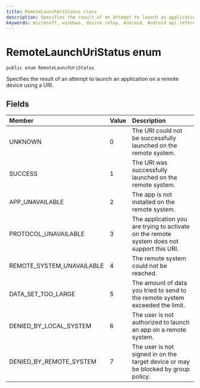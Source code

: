 ```yaml
---
title: RemoteLaunchUriStatus class
description: Specifies the result of an attempt to launch an application on a remote device using a URI.
keywords: microsoft, windows, device relay, Android, Android api reference
---
```


# RemoteLaunchUriStatus enum
```
public enum RemoteLaunchUriStatus 
```

Specifies the result of an attempt to launch an application on a remote device using a URI.

## Fields

|Member   |Value   |Description   |
|:--------|:-------|:-------------|
|UNKNOWN|0|The URI could not be successfully launched on the remote system.|
|SUCCESS|1|The URI was successfully launched on the remote system.|
|APP_UNAVAILABLE|2|The app is not installed on the remote system.|
|PROTOCOL_UNAVAILABLE|3|The application you are trying to activate on the remote system does not support this URI.|
|REMOTE_SYSTEM_UNAVAILABLE|4|The remote system could not be reached.|
|DATA_SET_TOO_LARGE|5|The amount of data you tried to send to the remote system exceeded the limit.|
|DENIED_BY_LOCAL_SYSTEM|6|The user is not authorized to launch an app on a remote system.|
|DENIED_BY_REMOTE_SYSTEM|7|The user is not signed in on the target device or may be blocked by group policy.|
